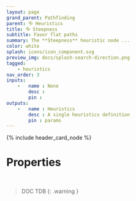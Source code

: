 ```yaml
---
layout: page
grand_parent: Pathfinding
parent: 🝰 Heuristics
title: 🝰 Steepness
subtitle: Favor flat paths
summary: The **Steepness** heuristic node ...
color: white
splash: icons/icon_component.svg
preview_img: docs/splash-search-direction.png
tagged: 
    - heuristics
nav_order: 3
inputs:
    -   name : None
        desc : 
        pin : 
outputs:
    -   name : Heuristics
        desc : A single heuristics definition
        pin : params
---
```


{% include header_card_node %}

# Properties
<br>

> DOC TDB
{: .warning }
